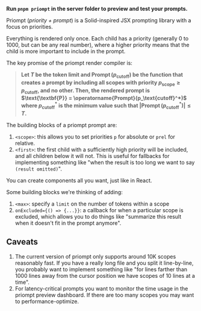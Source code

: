 **Run `pnpm priompt` in the server folder to preview and test your prompts.**

Priompt (_priority + prompt_) is a Solid-inspired JSX prompting library with a focus on priorities.

Everything is rendered only once. Each child has a priority (generally 0 to 1000, but can be any real number), where a higher priority means that the child is more important to include in the prompt.

The key promise of the priompt render compiler is:

> **Let $T$ be the token limit and $\operatorname{Prompt}(p_\text{cutoff})$ be the function that creates a prompt by including all scopes with priority $p_\text{scope} \geq p_\text{cutoff}$, and no other. Then, the rendered prompt is $\text{\textbf{P}} = \operatorname{Prompt}(p_\text{cutoff}^*)$ where $p_\text{cutoff}^*$ is the minimum value such that $|\operatorname{Prompt}(p_\text{cutoff}^*)| \leq T$.**

The building blocks of a priompt prompt are:

1. `<scope>`: this allows you to set priorities `p` for absolute or `prel` for relative.
2. `<first>`: the first child with a sufficiently high priority will be included, and all children below it will not. This is useful for fallbacks for implementing something like "when the result is too long we want to say `(result omitted)`".

You can create components all you want, just like in React.

Some building blocks we're thinking of adding:

1. `<max>`: specify a `limit` on the number of tokens within a scope
2. `onExcluded={() => {...}}`: a callback for when a particular scope is excluded, which allows you to do things like "summarize this result when it doesn't fit in the prompt anymore".

## Caveats

1. The current version of priompt only supports around 10K scopes reasonably fast. If you have a really long file and you split it line-by-line, you probably want to implement something like "for lines farther than 1000 lines away from the cursor position we have scopes of 10 lines at a time".
2. For latency-critical prompts you want to monitor the time usage in the priompt preview dashboard. If there are too many scopes you may want to performance-optimize.
